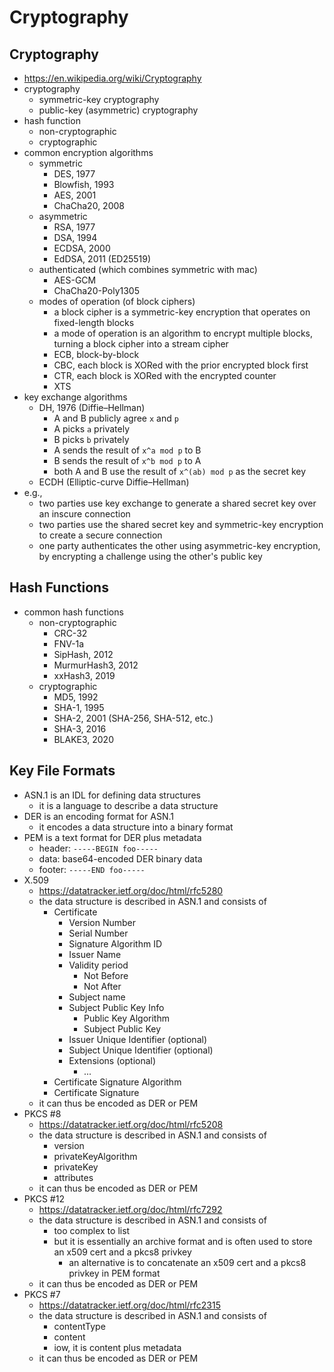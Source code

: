 Cryptography
============

## Cryptography

- <https://en.wikipedia.org/wiki/Cryptography>
- cryptography
  - symmetric-key cryptography
  - public-key (asymmetric) cryptography
- hash function
  - non-cryptographic
  - cryptographic
- common encryption algorithms
  - symmetric
    - DES, 1977
    - Blowfish, 1993
    - AES, 2001
    - ChaCha20, 2008
  - asymmetric
    - RSA, 1977
    - DSA, 1994
    - ECDSA, 2000
    - EdDSA, 2011 (ED25519)
  - authenticated (which combines symmetric with mac)
    - AES-GCM
    - ChaCha20-Poly1305
  - modes of operation (of block ciphers)
    - a block cipher is a symmetric-key encryption that operates on
      fixed-length blocks
    - a mode of operation is an algorithm to encrypt multiple blocks, turning
      a block cipher into a stream cipher
    - ECB, block-by-block
    - CBC, each block is XORed with the prior encrypted block first
    - CTR, each block is XORed with the encrypted counter
    - XTS
- key exchange algorithms
  - DH, 1976 (Diffie–Hellman)
    - A and B publicly agree `x` and `p`
    - A picks `a` privately
    - B picks `b` privately
    - A sends the result of `x^a mod p` to B
    - B sends the result of `x^b mod p` to A
    - both A and B use the result of `x^(ab) mod p` as the secret key
  - ECDH (Elliptic-curve Diffie–Hellman)
- e.g.,
  - two parties use key exchange to generate a shared secret key over an
    inscure connection
  - two parties use the shared secret key and symmetric-key encryption to
    create a secure connection
  - one party authenticates the other using asymmetric-key encryption, by
    encrypting a challenge using the other's public key

## Hash Functions

- common hash functions
  - non-cryptographic
    - CRC-32
    - FNV-1a
    - SipHash, 2012
    - MurmurHash3, 2012
    - xxHash3, 2019
  - cryptographic
    - MD5, 1992
    - SHA-1, 1995
    - SHA-2, 2001 (SHA-256, SHA-512, etc.)
    - SHA-3, 2016
    - BLAKE3, 2020

## Key File Formats

- ASN.1 is an IDL for defining data structures
  - it is a language to describe a data structure
- DER is an encoding format for ASN.1
  - it encodes a data structure into a binary format
- PEM is a text format for DER plus metadata
  - header: `-----BEGIN foo-----`
  - data: base64-encoded DER binary data
  - footer: `-----END foo-----`
- X.509
  - <https://datatracker.ietf.org/doc/html/rfc5280>
  - the data structure is described in ASN.1 and consists of
    - Certificate
      - Version Number
      - Serial Number
      - Signature Algorithm ID
      - Issuer Name
      - Validity period
        - Not Before
        - Not After
      - Subject name
      - Subject Public Key Info
        - Public Key Algorithm
        - Subject Public Key
      - Issuer Unique Identifier (optional)
      - Subject Unique Identifier (optional)
      - Extensions (optional)
        - ...
    - Certificate Signature Algorithm
    - Certificate Signature
  - it can thus be encoded as DER or PEM
- PKCS #8
  - <https://datatracker.ietf.org/doc/html/rfc5208>
  - the data structure is described in ASN.1 and consists of
    - version
    - privateKeyAlgorithm
    - privateKey
    - attributes
  - it can thus be encoded as DER or PEM
- PKCS #12
  - <https://datatracker.ietf.org/doc/html/rfc7292>
  - the data structure is described in ASN.1 and consists of
    - too complex to list
    - but it is essentially an archive format and is often used to store an
      x509 cert and a pkcs8 privkey
      - an alternative is to concatenate an x509 cert and a pkcs8 privkey in
        PEM format
  - it can thus be encoded as DER or PEM
- PKCS #7
  - <https://datatracker.ietf.org/doc/html/rfc2315>
  - the data structure is described in ASN.1 and consists of
    - contentType
    - content
    - iow, it is content plus metadata
  - it can thus be encoded as DER or PEM
